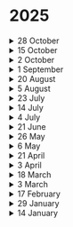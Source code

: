 # 2025

<details>

<summary>28 October</summary>

#### New Features:

* Added a new toggle under Company > Company Settings > Whitelabeling that allows Resellers to show or hide the Documentation button on customer dashboards. This gives full control over branding and visibility in whitelabeled environments.
* Survey Enrollment and Survey Reminder templates now support DEC (Direct Email Creation) as a delivery option. This ensures consistent and flexible email delivery across all campaign and training modules.
* Administrators can now customize and translate the Training Redirection Page in Quishing Simulator > Campaign Manager > Scenarios > Training. This allows users to experience a fully localised and branded training redirection page after scanning a QR code.

#### Improvements:

* Landing Pages and Just-in-Time Learning Pages now automatically use the {MAINLOGO} tag if {COMPANYLOGO} is not set. This ensures all customer-facing pages consistently display a logo, even when a company-specific logo is missing.
* Updated the explanatory text under Company > Company Settings > Google User Provisioning to make the synchronization process easier to understand. The message now clearly explains how users and groups under selected Organizational Units (OUs) are created.
* Survey Enrollment Reports exported from the Awareness Educator > Enrollments > Training Report section now remove underscores (“\_”) from column headers. The cleaner format enhances readability and improves integration with BI tools such as Power BI or Tableau.
* Survey enrollment report exports now normalize data using QEX HumanReadable integration, adding each question as a separate column and consolidating multi-choice answers into single cells. All exports now use UTF-8 encoding for full BI compatibility.
* In Awareness Educator > Training Library, the + NEW > Survey button is now disabled for Reseller and Company Admin roles. This prevents unsupported SCORM survey uploads and reduces customer-side content errors.
* When AI Ally encounters an issue generating a phishing email template, it now displays a clear, descriptive error message instead of a generic “Something Went Wrong.” Retry and structured error-handling mechanisms have been implemented for reliability.
* The Hyper-Personalization dropdown under Phishing Simulator > Campaign Settings now supports longer language names such as Korean (Republic of Korea), ensuring full visibility without truncation.
* When Learning Paths are sent via Microsoft Teams, notifications now include step progress (e.g., Step 1/5). This makes it easier for users to track their training sequence directly from Teams.

#### Bug Fixes:

* Resolved an issue in Awareness Educator > Enrollments > Training Report > Sending Report > Reminder Emails where the page failed to load and user data was not displayed.
* Fixed an issue in Certificate Emails where search results displayed inconsistently across pagination settings. Results are now reliable for all “Rows per page” options.
* Fixed an issue where Learning Path Enrollment reports only displayed the first language. All languages defined in the Learning Path now appear correctly across all reports.
* Fixed an issue where users could progress to the next step in a Learning Path without completing the previous step. The sequence rule is now correctly enforced to preserve training structure.
* Fixed an issue under Company > Companies > Company Groups where search results did not match the total item count and pagination controls were inactive. The list now accurately reflects all records.
* Fixed an issue preventing Reminder Emails from being sent to users who clicked a phishing link or submitted data but hadn’t completed their assigned training. Emails are now correctly triggered based on completion status.

</details>

<details>

<summary>15 October</summary>

#### New Features:

* Implemented BCP 47 language tag standardization across the entire Keepnet platform. All language, region, and script identifiers now follow the BCP 47 format (e.g., en-US, tr-Latn), ensuring consistency, improved compatibility with integrations, and elimination of localization errors.
* Introduced a redesigned Drawer View for the Training Library, providing a cleaner and more spacious layout for viewing training materials. Users can now preview training content with improved readability, detailed descriptions, and a minimalist pop-up interface for a smoother browsing experience.

#### Improvements:

* Enhanced SMS error message handling by removing references to third-party service providers. Error messages now display only general, user-friendly information.
* Improved the training content selection process while setting up a campaign Campaign Manager > Scenarios > Select Training by implementing Preferred Language–based ordering. Training materials are now prioritized according to the organization’s defined language preferences, ensuring users view content in their preferred language first and experience a smoother workflow.
* Enhanced the Awareness Educator module to prevent duplicate enrollments that are auto-enroll feature enabled and users who synced via SCIM before and deleted and synced again in the future. The system now ensures that users are not re-enrolled multiple times and that those who have completed training no longer receive unnecessary reminder emails, improving reporting accuracy and user experience.
* Improved the Landing Page Editor to display the actual company logo instantly in the GrapesJS editor instead of showing the {COMPANYLOGO} merge tag. When saved, the logo is automatically stored as {COMPANYLOGO} in the backend, ensuring both real-time visibility and consistent data handling.

#### Bug Fixes:

* Resolved an issue causing inconsistencies and delays in scheduled campaign deliveries. All targeted users now receive planned phishing simulations on time and in full, ensuring accurate reporting and reliable campaign performance tracking.
* Fixed an issue where the “Download Report” button on the Poster and Infographic Enrollment Summary pages in Awareness Educator was unresponsive. Users can now successfully download enrollment reports in Excel format for detailed review and custom reporting.
* Fixed an issue where the “Download All” button in the Allowed Domains table only downloaded the current page instead of all domain records. The button now correctly exports the full domain list in Excel, CSV, and PDF formats without data loss or file corruption.
* Fixed an issue causing template corruption after localization. Templates created through AI Ally now maintain their layout and formatting correctly when localized, ensuring consistent design and accurate rendering across all languages.
* Resolved an issue in the Google User Provisioning area where the “Sync All Groups” option failed to synchronize all users and groups. The synchronization process now completes successfully, ensuring accurate and complete group syncing within the provisioning settings.
* Resolved an issue in the Microsoft Teams integration where users encountered authorization problems such as Admin Consent and “Invalid Request” errors during setup. The integration process now completes successfully, allowing tenants to connect and grant permissions without errors.
* Fixed an issue in the Target Users interface where users with a specific Preferred Language (e.g., English) were not displayed after applying the language filter (selecting English). The filtering system now works reliably, accurately listing all users according to their language preferences.
* Fixed an issue in the Learning Path module where users were able to start or mark later steps as completed without finishing previous ones. The sequential completion rule now functions correctly, ensuring users must complete each step in order before proceeding to the next.
* Fixed an issue where the {SURVEYREMINDERCOUNT} merge tag in Survey Reminder email templates was not resolving correctly. The tag now properly displays the number of reminder emails sent, ensuring accurate and dynamic data representation in survey communications.
* Fixed an issue where users were unable to access training links after performing the Resend Training action. Both new and previously sent training links are now accessible, ensuring seamless access to training content without link validation errors.
* Fixed an issue in the Quishing and Smishing Simulators where the Preview button did not respond in scheduled campaigns. The preview function now works correctly, allowing users to review campaign content before launch without interruption.
* Fixed an issue in the Phishing Simulator where the Preview button in scheduled campaigns did not trigger any action. The preview functionality now operates as expected, correctly loading and displaying the campaign content before launch.

</details>

<details>

<summary>2 October</summary>

#### New Features:

* Training modules can now be delivered directly through [Microsoft Teams](../../next-generation-product/platform/company/company-settings/microsoft-teams-settings.md), making it easier for employees to access and complete their training within their daily collaboration environment.
* [A new intelligent learning page ](../../next-generation-product/platform/phishing-simulator/manage-phishing-scenarios/phishing-scenarios.md#how-to-add-a-scenario-with-just-in-time-learning-page)automatically highlights warning signs (red flags) in simulated phishing emails, providing instant, contextual education at the moment of risk. [Video tutorial here](https://www.loom.com/share/e899debb32cb491b8e97c064fabb7a7a?sid=67c87a55-1515-469e-a0e6-1313b1a8f1e7)!
* Organizations can now create and [deliver surveys to employees,](../../next-generation-product/platform/awareness-educator/training-library.md#id-7.-survey) gather feedback on security awareness, and generate reports with actionable insights.

#### Improvements:

* Enhanced the training launch page by consolidating all delivery method options (Email, LMS, Microsoft Teams, SMS) into a single unified area for clearer display and reporting.

#### Bug Fixes:

* Resolved an issue where users were able to start or mark the next step in a Learning Path as completed without finishing the previous step.
* Fixed an issue where the “Download All” button only downloaded the current page instead of all domain records.
* Fixed an issue where Enrollment Reports in Awareness Educator failed to load and returned an error message instead of displaying report data.
* Fixed an issue where creating or duplicating an email template in Callback Simulator caused an error and prevented the template from being saved.
* Fixed an issue where “Email Opened” actions appeared out of order in the Gamification Report timeline.
* Fixed an issue where the {FIRTSNAME} merge tag in Callback campaigns was read as plain text instead of correctly pronouncing the user’s name.
* Fixed an issue where training statistics were not displayed in the Learning Path timeline for a user, preventing accurate tracking of user activities.
* Fixed an issue where total points and percentages from Learning Path activities were not correctly reflected in the Gamification Report.
* Fixed an issue where search results on the Awareness Educator > Enrollments > Sending Report > Certificate Emails page returned inconsistent records depending on the pagination setting.

</details>

<details>

<summary>1 September</summary>

#### New Features:

* Awareness Educator now includes English (Australian) language support, enabling localized learning experiences for global teams.
* The Outlook Add-in now applies the default language automatically, removing the need for extra clicks and preventing user errors.
* Gamification Timeline has been redesigned to clearly show how rules affect scores, making results easier to understand.
* New users added to synced OKTA groups are now automatically synchronized into the correct Target Group in Keepnet, reducing manual work and improving efficiency.
* Red Flag Email Training is now integrated into the Phishing Simulator product, helping users recognize phishing red flags directly in emails and improve security awareness.

#### Improvements:

* MFA scenario duplication now copies all steps completely, eliminating the need for manual adjustments.
* Email templates in Phishing Simulator product can now be edited directly within the scenario editor, saving time and reducing the need to switch between menus.
* Phishing scenarios now use the {FULLNAME} merge tag to display the recipient’s actual name, ensuring more realistic and personalized simulations.
* System admins can now create and manage new API keys directly from the Rest API menu, making integrations easier and more reliable.
* The language counter in localization settings now displays the correct number of selected languages, preventing confusion.
* SCORM training completion is now correctly displayed in the Progress tab and reports, ensuring accurate tracking.
* Training APIs have been optimized, delivering faster response times and reducing timeout errors.
* MFA recovery now supports OTP SMS, allowing secure login even if the authenticator app is unavailable.
* Fixed an issue in Quishing Simulator where QR codes failed in MFA method scenarios. QR codes now redirect correctly without errors.
* The “See Details” button was incorrectly shown in FortiSandbox integration on the URL analysis details of a reported email. It has been removed for consistency.
* Pop-up mechanism in Bot Activity detection has been redesigned to improve user validation and accuracy.
* Industry Phishing Risk Score widget now includes narrative and formula tooltips, making scoring easier to understand.
* Industry Phishing Risk Score widget has been simplified by removing the “Total Actions” axis, improving readability.
* Training sessions now start automatically when clicking a training link, and users see a localized browser close warning, ensuring accurate reporting and preventing lost progress.

#### Bug Fixes:

* Fixed an issue where SMS campaigns could remain stuck in “Processing.” Campaigns now deliver on time without delays.
* Fixed an issue where queued phishing campaign emails were not sent on their scheduled dates. All messages now send as planned.

</details>

<details>

<summary>20 August</summary>

#### New Features:

* System admins can now localize phishing email templates into multiple languages with one click. This allows campaigns to be delivered in each employee’s native language, significantly improving the effectiveness and realism of simulations.
* System administrators can now use the Enhance button on Smishing Simulator > Smishing Scenarios > Text Message Templates > + New > SMS input page to enhance their SMS message for improved SMS delivery to their employees' phone numbers.

#### Improvements:

* Reports now include all user activities across every simulation type, giving admins clearer insights into employee progress and overall security awareness training.

#### Bug Fixes:

* Fixed an issue where enrolled users did not appear as enrolled in Reports > Gamification Report.
* Fixed an issue where system admins could add duplicate languages (e.g., _English – English_) to phishing email templates in Phishing Simulator > Phishing Scenarios > Email Templates. Now, each language can only be used once per template.
* Fixed a preview error on Phishing Simulator > Campaign Manager > New > Phishing Scenarios.
* Fixed an issue where the Phishing URL merge tag could not be used in the Phishing Simulator > Phishing Scenarios > Email Templates editor.

</details>

<details>

<summary>5 August</summary>

#### New Features:

* A new "Certificate Emails" section has been added under the Enrollment Report > Sending Report menu. This allows system admins to view the certificate delivery status for enrolled users and resend certificates where necessary.

#### Improvements:

* The Greek language is now supported in Awareness Educator, allowing training delivery in Greek.
* Kyrgyz and Turkmen languages have been added to the Vishing Simulator to enable more realistic and localized vishing campaign scenarios.
* All simulation domains are now automatically registered with wildcard DNS records. This change eliminates duplicate DNS requests to the provider during landing page creation, reducing operational overhead, minimizing unnecessary DNS traffic, and improving overall system stability.
* The ‘opened’ action has been removed from the phishing risk score calculation formula to provide more meaningful and accurate risk scores.
* Multilingual training buttons in user emails are now visually aligned without overflow issues, improving readability and ensuring consistent rendering across different email clients.

#### Bug Fixes:

* Fixed an issue where training emails containing multiple English language variants (e.g., English (US) and English (UK)) displayed identical "English" buttons, leading to user confusion. Each button now reflects its corresponding language variant.
* Implemented backend improvements in Awareness Educator to proactively prevent emails from getting stuck in the queue by addressing the identified root causes.
* Fixed a problem in the Vishing Simulator where certain campaigns failed to start due to missing internal values. The system now safely handles these cases to ensure smooth campaign execution.
* Fixed a bug that prevented system admins from successfully creating a company.
* Fixed an issue in Incident Responder where reported emails that matched Playbook rules were not processed as expected and were skipped by third-party integrations.
* Fixed an issue where monthly recurring campaigns in the Phishing Simulator couldn’t be created properly. The system now ensures recurring instances are automatically generated.
* Fixed a bug where, in the absence of a default certificate, the system used an incorrect certificate during training delivery. The correct certificate is now used, or the admin is prompted to select one.

</details>

<details>

<summary>23 July</summary>

#### Bug Fixes

* Resolved inconsistencies in training reports to ensure accurate and reliable metrics across phishing campaigns.
* Fixed an issue with certificate template generation to ensure correct file naming and successful delivery of certificate PDF file with the preferred certificate name.

#### Improvements

* Removed the "open count" from the phishing risk score formula and updated the display logic to enhance accuracy and clarity in Executive Reports.
* Added tooltips to the Executive Report page to provide detailed explanations of Industry Phishing Risk Scores, helping users better understand key metrics.
* Enhanced reporting widgets with improved tooltip descriptions to support clearer data interpretation in Executive Reports.
* Completed a full system analysis and implemented optimizations to address email queuing issues, resulting in more reliable and timely email delivery.



</details>

<details>

<summary>14 July</summary>

#### Bug Fixes

* Updated all areas showing the phishing risk score formula to ensure accuracy and consistency.
* Resolved an issue where Edit and Delete buttons became inaccessible after SCIM settings were removed.
* Fixed a problem where changes in the LDAP field mapping area were saved without user confirmation.
* Addressed performance issues to ensure the training page loads consistently and smoothly in click-only campaigns.

#### Improvements

* Disabled action buttons when required fields are left empty, reducing the chance of user input errors.
* Added Tagalog language support, including localized email templates, landing pages, training content, and scenarios.
* Added Punjabi language support, including localized email templates, landing pages, training content, and scenarios.
* Updated multilingual training content priority logic: English (UK) is now the first choice, followed by English (US), and then the earliest uploaded version if neither is available.
* Added a tooltip for the Industry Phishing Risk Score in the Executive Report page under the Reports menu to help users better understand the metric.
* Improved the phishing report rates widget and tooltip for clearer data presentation in the Executive Report.
* Implemented compatibility changes to allow the “Page View” button of the Phishing Reporter to function on older iOS versions in the Outlook app.



</details>

<details>

<summary>4 July</summary>

#### Bug Fixes

* Resolved an issue where auto-enrolled users remained stuck in the **"In Queue"** status when enrolled via **Direct Email Creation (DEC)** delivery.
* Fixed a bug in the **Callback Simulator** where end users received no response after calling the phone number provided in the simulation email.
* Corrected an issue where the system-generated target group **"Non-Simulated Users"** was not visible on the Target Groups page for some companies.
* Fixed a content filtering problem that caused certain **Kyrgyz-language templates** to be blocked by Azure OpenAI intelligence.
* Corrected the sorting behavior of the **"Sent Date"** column in the **Sending Report** section of campaign reports.
* Resolved an issue that prevented **reminder emails** from being delivered to users who had not yet completed their training.
* Fixed a bug that caused some phishing campaigns to remain in the **"Running"** status indefinitely, along with mismatched recipient counts on the campaign summary page.
* Addressed inconsistencies when using the **"Equal"** filter in the **Department** column on the Target Users page.
* Fixed an issue where **AI Ally** scenario distribution was not personalized—users within the same target group were receiving identical phishing scenario.
* Corrected a UI issue where a deletion message incorrectly stated **"0 company is deleted"** even after deletion actions were performed.
* Resolved a frontend issue that was preventing the **search function** on the **Reminder Emails** page in the **Enrollment** report.
* Fixed a bug where the **"Show Confirmation"** option remained visible—even when disabled—during suspicious email reporting via the **Keepnet Phishing Reporter** button.

</details>

<details>

<summary>21 June</summary>

#### Improvements

* Eliminated delays in the auto-enrollment queue to ensure prompt training delivery.
* Log data is now captured more efficiently using Elasticsearch and Filebeat in the production environment.
* Added caching and performance improvements to the phishing job report export endpoint for better handling during peak load.

#### Bug Fixes

* Fixed an issue where manually marking users as human did not update the campaign report immediately.
* Resolved a logic issue in the Phishing Simulator that caused incorrect targeting when using randomized selections.
* Fixed a frontend bug that prevented saving landing page templates due to a script error.
* Addressed a backend issue where DEC fields appeared empty and caused errors during phishing simulation email sending.
* Fixed a download failure affecting users downloading the Microsoft 365 Page View Phishing Reporter button.
* Trainings are now triggered correctly after users initially marked as bot activity are manually updated to human status.
* Fixed an error that occurred during user status validation in the IsUserActive function, caused by missing object references.
* Corrected a validation issue that occurred when invalid filters were passed to the phishing scenario search endpoint.
* Resolved a backend error in the /api/target-users/enrollment-emails endpoint that caused failures when null values were not handled correctly.
* Fixed a problem where users set for Auto Enroll did not receive their training on the planned date. The issue was related to queue tracking and scheduling logic.
* Resolved a failure in report creation caused by missing Power BI references, which previously led to a 500 Internal Server Error.

</details>

<details>

<summary>26 May</summary>

#### New Features:

* A new **US phone number** has been added to the **Callback Simulator**, allowing US-based customers to use it in their callback campaigns.
* **Secolve** has been added as a new vendor in the **Awareness Educator**, expanding the variety of available training content and giving customers more vendor choices.
* The **Page View Outlook Phishing Reporter Add-in** has been restructured to use the **Microsoft Graph API**, replacing the legacy token. This update improves reliability, eliminates token-related issues, and ensures [full compatibility with Microsoft 365 platforms](../../next-generation-product/platform/phishing-reporter/phishing-reporter-deployment/microsoft-page-view-phishing-reporter.md) and modern browser environments.

#### Improvements:

* **Audio files** used in call and preview flows are now served through **Keepnet URLs** to ensure stable access and reliable playback.
* The **Microsoft 365 Add-in** download flow now requires a **Graph API** connection. Download, connect, and unlink actions are securely managed based on the user's authentication state.
* The **Bot Activity card** is now automatically hidden when the bot activity count is **zero**.
* **Frequency-based campaigns** with the setting **“Random for each user”** now skip domain-related errors and continue with valid scenarios, preventing full process interruption.
* **AI-powered Assistant responses** are now displayed in a more readable format within the Keepnet interface, with improved **bullet points**, **spacing**, and **link visibility** for a better support experience.

#### Bug Fixes:

* Resolved an issue where the **Details view** in the **Gamification Report** failed to load for some users. Action data is now correctly displayed for all users.
* Brand-specific **favicons** now correctly appear on the **white label login screen**, replacing the default icon.
* Fixed an issue that caused **Learning Path reminders** to be sent to users who had already completed or downloaded the training material.
* Resolved an issue where **“Email Opened”** actions were incorrectly shown **before “Email Sent”** in the activity timeline.
* Fixed an issue where **bot activity** was incorrectly reflected as the most recent action in reports, even when valid human activity was recorded afterward.
* Emails reported via the **Microsoft Native Phishing Reporter Add-in**, including non-simulation threats, are now **accurately reflected in the Gamification Report**.

</details>

<details>

<summary>6 May</summary>

#### New Features:

* French (Canada), Icelandic, and Filipino are now supported in Awareness Educator.
* “Scam of the Week” category has been added to Phishing Simulator to highlight trending threat scenarios for quicker delivery.
* A new card has been added to the Opened and Clicked tabs in Campaign Manager to display the number of bot activities. Users can now toggle bot activity visibility using the "Show/Hide Bot Activity" button. Exported reports will reflect the current visibility state of bot activity.

#### Improvements:

* Selecting "United Kingdom of Great Britain and Northern Ireland" now auto-sets the timezone to UTC+00:00.
* "Keepnet" references in Google Add-in code were removed for MSSP compatibility.
* "direct email creation" label has been corrected to "Direct Email Creation" across Microsoft 365 and Google Workspace configuration screens.
* Resolved number alignment issue in the user limit section when the warning icon appears.
* Previously selected training content in Campaign Manager > Edit > Training now loads as preselected, improving editing efficiency and user experience.
* Training fields in phishing campaign edits are now disabled to prevent changes.
* Default tracking duration for all simulations is now set to 30 days on new campaigns. Existing campaigns and manual override are unaffected.
* Phished users are now auto-enrolled with “Successful” status instead of “In Queue” in Awareness Educator.
* Smart Grouping description updated to reflect that clicked users are added to the target group.
* Email templates are now filtered by the selected language during scenario creation, ensuring only language-matching templates are displayed.
* Phishing Scenario Name field now has a 200-character limit, ensuring consistency with Template Name constraints.
* Improved the auto-enrollment logic to exclude users marked as Bot Activity. Going forward, only users with Human Activity will be considered for training enrollment across all campaign types.
* Improved the formatting of header.txt files to display From and To fields more clearly and accessibly, ensuring better readability and alignment with industry-standard email header formats.

#### Bug Fixes:

* Fixed mismatch between Clicked tab and summary data in Click-Only campaigns.
* Resolved an inconsistency where clicks were recorded, but the opened email count remained at zero in campaign reports.
* Resolved an issue where custom email headers defined under Company Settings > SMTP were not being included in simulation emails.
* Resolved an issue preventing user synchronization in Google User Provisioning despite correct configuration.
* Resolved an issue where campaign emails were sent simultaneously instead of respecting the configured distribution delays.
* Fixed an issue where the Stop Bot Activity setting was not properly updated when editing or duplicating a landing page.
* Custom domain logins in the Ribbon Reporter add-in now work seamlessly by auto-adding redirect URIs during whitelabeling setup.
* Fixed an issue where valid regex patterns failed to detect matching emails in Incident Responder investigations.

</details>

<details>

<summary>21 April</summary>

#### New Features:

* A browser-language-based warning message is now shown when users attempt to close the tab on a simulation landing page.

#### Improvements:

* Excluded GmailImageProxy and GoogleImageProxy from bot activity detection to prevent misclassification of Gmail users.
* A warning message is now displayed on the Exclude IP Address screen when navigating away with unsaved changes.
* Editing the Company ID field in Phishing Report > Other Settings is now disabled to prevent misconfiguration.
* Column filtering and sorting are now available in Awareness Educator tables, fully synchronized with the advanced filter and clearable with a single action.
* Bot activities are now excluded by default from Campaign Summary widgets and report downloads.
* In the “Opened” tab, bot activities are now hidden by default. A new “Show Bot Activity” toggle allows users to control visibility and export of bot-related data.
* In the “Clicked” tab, bot activities are now hidden by default. A new “Show Bot Activity” toggle allows users to control visibility and export of bot-related data.

#### Bug Fixes:

* Fixed an issue where Google-synced groups and OU-based users were not appearing under Target Groups.
* Resolved an issue where restarting Google Provisioning deleted all Target Users and caused a “Base64 format is invalid” error during sync operations.
* Fixed a bug where the “Investigate” action in Playbooks failed to execute when combined with other actions like “Mark as Malicious” or “Notify”.
* Corrected a status mismatch where users marked as "Completed" in details were shown as "Not Completed" in the Progress tab.
* Fixed an issue where Not Delivered users were missing from downloaded reports in DEC campaigns.
* Fixed a visibility issue where the Company Settings menu was hidden for custom roles without proper access.
* Fixed “Training Completion” widget to exclude deleted enrollments from completion data.
* Fixed an issue where users were not automatically removed from the New Hires group after 90 days.
* Fixed incomplete parsing of IPv6 addresses to ensure correct sender IP detection.
* Fixed UI inconsistency where “Stop bots activity” appeared enabled after being disabled on the Landing Page edit screen.
* Fixed an issue where completion and exam result data from certain SCORM packages were not recorded properly in Awareness Educator.
* Fixed an issue where email headers were not displayed when relay information was missing.
* Fixed an issue where emails with valid public sender IPs were incorrectly showing private IP addresses in the UI due to header parsing logic.

</details>

<details>

<summary>3 April</summary>

#### New Features:

* New phone numbers were added to the Callback Simulator.
* A new "Hospitality" category has been introduced to both Awareness Educator and Phishing Simulator products.

#### Improvements:

* SCIM-synced users can now be added to manual target groups via file import and managed like regular group members.
* SCIM and Google-synced groups are now disabled in the “Import from a file” > “Select Group” dropdown to prevent manual user additions.
* Warning messages regarding preferred language are now dynamically displayed based on both the user’s and the company’s language preferences.
* Category names in Awareness Educator and Phishing Simulator have been revised for improved readability and clarity.
* Deletion of language-specific training materials is now prevented in Awareness Educator if they are part of active enrollments.
* Corrected a typo: “Every to weeks” has been updated to “Every two weeks”.
* The {COMPANYLOGO} merge tag now accurately reflects the Notification Template Logo defined under White Labeling settings.
* The New button has been removed from SCIM or Google Provisioning-synced target groups to prevent manual user additions.

#### Bug Fixes:

* Fixed a 500 error that occurred when using Fast Launch in Phishing Simulator.
* Resolved a 400 error that appeared when selecting newly added categories during training creation in Awareness Educator.
* Fixed an issue where campaigns failed to launch when “Send emails on defined days and hours” was selected.
* Fixed a problem with Smart Grouping not working correctly in Click Only campaigns.
* Fixed a problem where the Resend function in Learning Path email steps failed to deliver emails.
* Resolved an error that occurred when creating a new instance of an attachment-based phishing scenario after the initial campaign was sent.
* Updated the SCIM group error message to correctly display the source company when target group names are duplicated across multiple companies.

</details>

<details>

<summary>18 March</summary>

#### New Features:

* Added Preferred Language info to all Campaign Manager tables.
* Added Georgian and Romanian language support across all products and Company settings.
* Added new compliance options to Awareness Educator.
  * CCPA
  * TISAX
  * DORA
  * Public CPD
* Added new behavior options to Awareness Educator to expand content classification and training relevance.
  * Bypass SMS-based MFA through social engineering
  * Not installing critical patches and delaying updates
  * Leaving an unlocked device unattended in meeting rooms
  * Using weak passwords that are easy to guess
  * Using public USB charging stations, exposing devices to “juice jacking” attacks
  * Falling for social engineering scams, such as fake IT support calls
  * Connecting work devices to unsecured Wi-Fi networks via personal hotspot
  * Sending sensitive information to the wrong recipient due to autocomplete errors
  * Leaving confidential documents unattended in shared office spaces
  * Keeping background applications open when sharing screens in meetings
  * Failing to deactivate accounts of former employees
* Added new categories to Awareness Educator and Phishing Simulator to enhance training and simulation content variety.
  * Cloud Security
  * Insider Threats
  * Incident Response
  * AI/ML Security
  * IoT Security
  * Deepfake & Synthetic Media
  * AI-Powered Threats
  * Ransomware & Extortion
  * Zero Trust Architecture
  * Biometric Security
  * Supply Chain Attacks
* Added custom header to all outgoing emails to prevent link rewriting by email security tools.
* Added a new feature, Hyper-Personalization, that sends scenarios based on users' preferred language for one-time campaigns.
* Ribbon Add-in support has been added, featuring multi-language capabilities and a feedback mechanism that enables user input through predefined options.

#### Improvements:

* Disabled the "Add Users to Group" action for SCIM-integrated groups to prevent manual user additions.
* Restricted AI Ally from using unsupported merge tags in generated email templates.
* Updated AI Ally popover in Phishing Simulator to show if Preferred Language is used in Hyper-Personalization.
* Removed the Stop Bot Activity (A4) rule from Opened Email tabs to prevent confusion.
* Optimized Ribbon Add-in by removing unnecessary permissions to improve security.
* Improved error messaging for DEC test emails by displaying a clear notification when the recipient does not match the connected account.
* Removed the "Add Members" section from the Company Group edit screen to prevent data inconsistency issues.
* Removed "All Languages" option from Preferred Language in Company settings and defaulted to English where applicable.
* Improved the error message shown when trying to re-add an existing company to a group.
* `{COMPANYLOGO}` merge tag was improved to display the Notification Template Logo defined in White Labeling settings.

#### Bug Fixes:

* Fixed issue where the First Completion column showed a date for users who had not completed the training.
* Fixed issue where downloading Reminder or Enrollment Emails from the Sending Report screen in Awareness Educator resulted in an error.
* Fixed issue where importing users from file caused an error due to missing Preferred Language column.
* Fixed issue where notify message appeared in the edit popup even when notification was not selected.
* Fixed issue where manually editing the Date Range in Executive Report caused widgets to display no data.
* Fixed an issue where creating a new instance for a campaign with an attachment method scenario caused an error in the Campaign Manager.

</details>

<details>

<summary>3 March</summary>

#### New Features:

* Made the SAML Settings "Entity ID" dynamic with a unique 6-digit random value for new configurations.
* Added "X-MS-Exchange-Organization-BypassFocusedInbox" header to emails sent via SMTP and DEC for Focused Inbox delivery.
* Added informative pop-up notifications for bulk actions, providing real-time updates on process status and completion.
* Added support for detecting and analyzing IPv6 addresses as Sender IPs in reported emails within Incident Responder.
* Added a new column in Awareness Educator Enrollment reports to display the first completion date of training.
* Added a "Preferred Language" field to Target Users, ensuring that selected content is delivered in the preferred language of users within the target group if a match exists.
* Added a Severity column to the Sent Attack table in Email Threat Simulator for easier visibility and filtering.

#### Improvements:

* Separated English into English (UK) and English (US) in Awareness Educator Language settings.
* Stop Bot Activity feature improved by distinguishing between users who failed the challenge and those who did not enter the challenge.
* Updated VirusTotal integration to display a specific message when the request limit is exceeded.
* Updated Landing Page settings to have Stop Bot Activity enabled by default for new pages and activated for all system templates.
* Renamed "Invisible Captcha" to "Stop Bot Activity" in Campaign Manager's Landing Page selection screen and table for better clarity.
* Disabled the ALT + L shortcut in the Add-in to prevent conflicts with the Polish "Ł" character input.
* Updated Users with Highest Risk Score widget to exclude deleted users.
* Updated Vishing Distribution settings to display Company Timezone instead of User Timezone in the Send Calls Between field.

#### Bug Fixes:

* Fixed issue in Incident Responder where selecting "Select All" in Reported Emails and attempting an edit action resulted in a 400 Bad Request error.
* Fixed issue where the Target Group count appeared as 0 in campaigns, despite users being included.
* Fixed issue where user details appeared empty when editing a user from the Target Group screen.
* Fixed issue in "Add Users to Group" where performing a search resulted in an error.
* Fixed issue in the Recent Campaigns widget displaying incorrect or missing data based on campaign type.
* Fixed issue where filtering in the Target Group user addition table resulted in an error.
* Fixed issue where added tags were not displayed in the Company table.
* Fixed issue where adding a user to a Target Group resulted in an error.
* Fixed issue in Campaign Manager where using "Don't" caused an error due to the apostrophe.
* Fixed issue in Phishing Simulator Scenario where deleting Page 1 in Create Landing Page redirected instead of deleting.
* Fixed issue where EULA link updates in Whitelabeling settings were not applied.
* Fixed issue causing an Unauthorized error when adding a new SMTP configuration.
* Fixed issue in Reported Emails where filtering emails with empty subjects displayed incorrect results.
* Fixed issue where Learning Path Enrollment Reminder was displayed as Enrollment Reminder in the Summary screen.
* Fixed FortiSandbox integration to ensure "DATA\_IN\_QUEUE\_OR\_PROGRESS" status continues scanning instead of being marked as an error.

</details>

<details>

<summary>17 February</summary>

#### New Features:

* Added a new number to Callback Simulator.
* Added filtering in the Companies table to list companies exceeding their User Limit.
* Added support for the Malay language.
* Added "Board Members" as a role option in Awareness Educator.
* Added "Preferred Language" field to Target Users, allowing manual selection.
* Added AI Ally integration to the Create Email Template and Create Landing Page Template sections in Phishing Simulator, allowing AI-generated content without navigating to separate pages.
* Added an info card in Smishing Target Groups to notify users when selected groups contain unverified domains, ensuring clarity on actual recipient count before sending.
* Added a "Tags" field when creating a new company, allowing users to label companies and filter or search by tags in the Companies table.

#### Improvements:

* Upgraded VirusTotal integration to API v3 to ensure compatibility and prevent errors when setting up new integrations.
* Increased the size of the email and landing page code editor for better readability and ensured responsive behavior across different screen sizes.
* Ensured URL Redirect and QR Analysis APIs are only triggered for users with an Incident Responder (IR) license, preventing unnecessary API calls for non-licensed users.
* Updated SMS text in Awareness Educator by changing "please enroll it on" to "please enroll via this link."
* Implemented measures to prevent repeated email retries due to timeout errors by ensuring failed attempts are properly logged.
* Updated the "Completed Training Path" widget name to "Completed Learning Path" in Learning Path Summary for better clarity.
* Updated New Hires group to track users for 90 days instead of 30.
* Updated Industry Phishing Risk Score widget by renaming "Phishing Simulation Metrics" to "Total Risky Actions" and "Total User Actions" to "Total Actions" for improved clarity.
* Updated Campaign Manager to include empty User-Agent data in A1 bot activity rules for more comprehensive detection, applied retroactively.

#### Bug Fixes:

* Fixed data inconsistency in Advanced Report's Funnel Diagram.
* Fixed issue where VirusTotal integration in Incident Responder returned Error or Forbidden despite valid API keys.
* Fixed issue where deleted Learning Path trainings caused errors in Enrollment reports, ensuring data remains accessible even after deletion.
* Fixed issue where Scenario Distribution data was missing in AI-powered campaign deliveries.
* Fixed issue where the "See Details" button in Zen Spamhaus redirected to a 404 page by updating the URL to the correct results page.
* Fixed issue in Incident Responder where bulk edit actions applied to all reported emails instead of the filtered subject count when using Cluster by filtering.
* Fixed issue causing an error when downloading the XML add-in.
* Fixed issue in Phishing Simulator AI Ally where images were not generated in email templates and landing pages.

</details>

<details>

<summary>29 January</summary>

#### New Features:

* Added "Insurance" as a new industry option.
* Implemented logic to send MFA codes from a UK number for +44 phone numbers and from the default number for all other regions.
* Added support for Albanian language across all products, with Preferred Language automatically set to Albanian in countries where it is commonly spoken.
* Integrated Microsoft's "Report Phishing" button with Keepnet Incident Responder for automated analysis and detailed reporting.
* Added Phishing Simulation Repeat Offenders Rate widget to the dashboard.
* Added Smart Grouping for Non-Simulated Users to identify users who have not participated in simulations.
* Added Smart Grouping for Untraining Users to identify and target users who have not completed any training.
* Added a new "Reseller" column in the Companies table to display the parent company of each listed company, with filtering and sorting enabled.
* Added QR code detection to Incident Responder, enabling identification and analysis of QR codes embedded in HTML body and image attachments of reported emails.

#### Improvements:

* Improved the Phishing Simulation Repeat Offenders Rate Widget by displaying the Current Level as a percentage in parentheses for clearer data representation.
* Improved the Phishing Report Rates Over Time Widget by rounding up percentage values, ensuring better readability and a more accurate representation of data.
* Updated Executive Reports to calculate Dwell Time as Median instead of Average in Phishing Dwell Time and Phishing Dwell Time and Quickest Response Time widgets. Legends updated to reflect "Median Dwell Time."
* Updated the filter order in Awareness Educator Training Library for improved usability.
* Updated "Target Audience" to "Roles" across Awareness Educator, including filters, dropdowns, table columns, and downloaded reports.
* Removed the "Make Unlimited" option from the License User Count field when creating a new company.
* Improved the Create New Email feature in Phishing Simulator scenarios to ensure the method in the new email template creation page matches the scenario's selected method.

#### Bug Fixes:

* Fixed issue in Gamification Report Timeline where scheduled campaign activities appeared before the sending date.
* Fixed issue in Phishing Simulator where merge tags were not rendered in email templates for scenarios with Attachment type.
* Fixed issue in Incident Responder where redirected URLs were shown as Undetected instead of displaying the redirect path.
* Fixed issue in Awareness Educator Learning Path Users where pagination did not update after applying filters, causing inconsistencies between listed users and widget data.
* Fixed issue where the info tooltip for "Stop bots to prevent false clicks" did not appear in Landing Page edit during Scenario edit and duplicate.
* Fixed issue in Callback Campaign Manager where active user count was determined based on phone numbers instead of email addresses.

</details>

<details>

<summary>14 January</summary>

#### New Features:

* Added support for Slovak, Slovenian, and Croatian languages, with Preferred Language automatically set based on the selected country.
* Added a new widget, "Phishing Simulation Repeat Offenders Rate" to help analyze and visualize repeat offender percentages effectively.
* Added functionality to capture and analyze redirect URLs in Incident Responder.

#### Improvements:

* Adjusted spacing in Executive Reports widgets to prevent overlapping in legends and Y-axis percentage labels.
* Updated status in Awareness Educator Users tab for posters and infographics from Completed to Downloaded to ensure consistency.
* Updated Anyrun status handling to mark queued or quota-exceeded URLs as Undetected instead of Error.
* Improved Learning Path Summary Users tab by refining status updates, removing irrelevant filter options, hiding the Current Step column by default, and updating old records to mark incomplete users as In Progress.

#### Bug Fixes:

* Fixed issue in Gamification Reports where attempting to view user details resulted in a 500 error.
* Fixed UI issue in Google User Provisioning where buttons and footer overlapped groups when the number of groups increased.
* Fixed issue with company logos not displaying correctly in notification templates by removing SVG support and converting existing SVG logos to supported formats like PNG.

</details>

